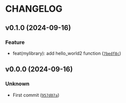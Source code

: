 # CHANGELOG

## v0.1.0 (2024-09-16)

### Feature

* feat(mylibrary): add hello_world2 function ([`7bedf8c`](https://github.com/marionbigotte/mylibrary/commit/7bedf8cff2115f1415320d1f3ca1d48f6890a49a))

## v0.0.0 (2024-09-16)

### Unknown

* First commit ([`957d07a`](https://github.com/marionbigotte/mylibrary/commit/957d07a0396f16c117ab88da70b2dfe3ab6d3fe7))

